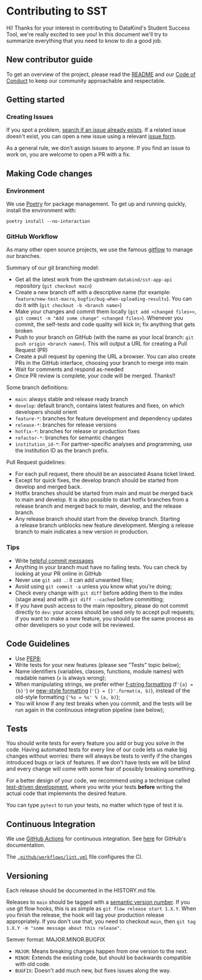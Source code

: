 # Contributing to SST

Hi! Thanks for your interest in contributing to DataKind's Student Success Tool, we're really excited to see you! In this document we'll try to summarize everything that you need to know to do a good job.

## New contributor guide

To get an overview of the project, please read the [README](README.md) and our [Code of Conduct](./CODE_OF_CONDUCT.md) to keep our community approachable and respectable.


## Getting started
### Creating Issues

If you spot a problem, [search if an issue already exists](https://github.com/datakind/sst-app-api/issues). If a related issue doesn't exist,
you can open a new issue using a relevant [issue form](https://github.com/datakind/sst-app-api/issues/new).

As a general rule, we don’t assign issues to anyone. If you find an issue to work on, you are welcome to open a PR with a fix.

## Making Code changes

### Environment
We use [Poetry](https://github.com/python-poetry/poetry/tree/master) for package management. To get up and running quickly, install the environment with:
```
poetry install --no-interaction
```

### GitHub Workflow

As many other open source projects, we use the famous [gitflow](https://nvie.com/posts/a-successful-git-branching-model/) to manage our branches.

Summary of our git branching model:
- Get all the latest work from the upstream `datakind/sst-app-api` repository
  (`git checkout main`)
- Create a new branch off with a descriptive name (for example:
  `feature/new-test-macro`, `bugfix/bug-when-uploading-results`). You can
  do it with (`git checkout -b <branch name>`)
- Make your changes and commit them locally  (`git add <changed files>>`,
  `git commit -m "Add some change" <changed files>`). Whenever you commit, the self-tests
  and code quality will kick in; fix anything that gets broken
- Push to your branch on GitHub (with the name as your local branch:
  `git push origin <branch name>`). This will output a URL for creating a Pull Request (PR)
- Create a pull request by opening the URL a browser. You can also create PRs in the GitHub
  interface, choosing your branch to merge into main
- Wait for comments and respond as-needed
- Once PR review is complete, your code will be merged. Thanks!!

Some branch definitions:
- `main`: always stable and release ready branch
- `develop`: default branch, contains latest features and fixes, on which developers should orient
- `feature-*`: branches for feature development and dependency updates
- `release-*`: branches for release versions
- `hotfix-*`: branches for release or production fixes
- `refactor-*`: branches for semantic changes
- `institution_id-*`: For partner-specific analyses and programming, use the institution ID as the branch prefix.

Pull Request guidelines:
- For each pull request, there should be an associated Asana ticket linked.
- Except for quick fixes, the develop branch should be started from develop and merged back.
- Hotfix branches should be started from main and must be merged back to main and develop. It is also possible to start hotfix branches from a release branch and merged back to main, develop, and the release branch.
- Any release branch should start from the develop branch. Starting a release branch unblocks new feature development. Merging a release branch to main indicates a new version in production.


### Tips

- Write [helpful commit messages](https://robots.thoughtbot.com/5-useful-tips-for-a-better-commit-message)
- Anything in your branch must have no failing tests. You can check by looking at your PR
  online in GitHub
- Never use `git add .`: it can add unwanted files;
- Avoid using `git commit -a` unless you know what you're doing;
- Check every change with `git diff` before adding them to the index (stage
  area) and with `git diff --cached` before committing;
- If you have push access to the main repository, please do not commit directly
  to `dev`: your access should be used only to accept pull requests; if you
  want to make a new feature, you should use the same process as other
  developers so your code will be reviewed.


## Code Guidelines

- Use [PEP8](https://www.python.org/dev/peps/pep-0008/);
- Write tests for your new features (please see "Tests" topic below);
- Name identifiers (variables, classes, functions, module names) with readable
  names (`x` is always wrong);
- When manipulating strings, we prefer either [f-string
  formatting](https://docs.python.org/3/tutorial/inputoutput.html#formatted-string-literals)
  (f`'{a} = {b}'`) or [new-style
  formatting](https://docs.python.org/library/string.html#format-string-syntax)
  (`'{} = {}'.format(a, b)`), instead of the old-style formatting (`'%s = %s' % (a, b)`);
- You will know if any test breaks when you commit, and the tests will be run
  again in the continuous integration pipeline (see below);


## Tests

You should write tests for every feature you add or bug you solve in the code.
Having automated tests for every line of our code lets us make big changes
without worries: there will always be tests to verify if the changes introduced
bugs or lack of features. If we don't have tests we will be blind and every
change will come with some fear of possibly breaking something.

For a better design of your code, we recommend using a technique called
[test-driven development](https://en.wikipedia.org/wiki/Test-driven_development),
where you write your tests **before** writing the actual code that implements
the desired feature.

You can type `pytest` to run your tests, no matter which type of test it is.


## Continuous Integration

We use [GitHub Actions](https://github.com/datakind/sst-app-api/actions)
for continuous integration.
See [here](https://docs.github.com/en/actions) for GitHub's documentation.

The [`.github/workflows/lint.yml`](.github/workflows/ci.yml) file configures the CI.


## Versioning

Each release should be documented in the HISTORY.md file.

Releases to `main` should be tagged with a [semantic version number](https://semver.org/). If you use git flow hooks, this is as simple as `git flow release start 1.X.Y`.  When you finish the release, the hook will tag your production release appropriately.  If you don't use that, you need to checkout `main`, then `git tag 1.X.Y -m "some message about this release"`.

Semver format:
MAJOR.MINOR.BUGFIX

* `MAJOR`: Means breaking changes happen from one version to the next.
* `MINOR`: Extends the existing code, but should be backwards compatible with old code.
* `BUGFIX`: Doesn't add much new, but fixes issues along the way.
